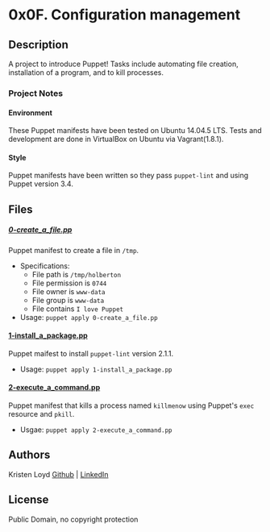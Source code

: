 # 0x0F. Configuration management

## Description
A project to introduce Puppet! Tasks include automating file creation, installation of a program, and to kill processes.


### Project Notes
#### Environment
These Puppet manifests have been tested on Ubuntu 14.04.5 LTS.
Tests and development are done in VirtualBox on Ubuntu via Vagrant(1.8.1).
#### Style
Puppet manifests have been written so they pass `puppet-lint` and using Puppet version 3.4.


## Files
##### [0-create_a_file.pp](0-create_a_file.pp)
Puppet manifest to create a file in `/tmp`.
* Specifications:
    * File path is `/tmp/holberton`
    * File permission is `0744`
    * File owner is `www-data`
    * File group is `www-data`
    * File contains `I love Puppet`
* Usage: `puppet apply 0-create_a_file.pp`

#### [1-install_a_package.pp](1-install_a_package.pp)
Puppet maifest to install `puppet-lint` version 2.1.1.
* Usage: `puppet apply 1-install_a_package.pp`

#### [2-execute_a_command.pp](2-execute_a_command.pp)
Puppet manifest that kills a process named `killmenow` using Puppet's `exec` resource and `pkill`.
* Usgae: `puppet apply 2-execute_a_command.pp`


## Authors
Kristen Loyd        [Github](https://github.com/KRLoyd) |  [LinkedIn](https://www.linkedin.com/in/kristen-loyd-34984a92)

## License
Public Domain, no copyright protection
